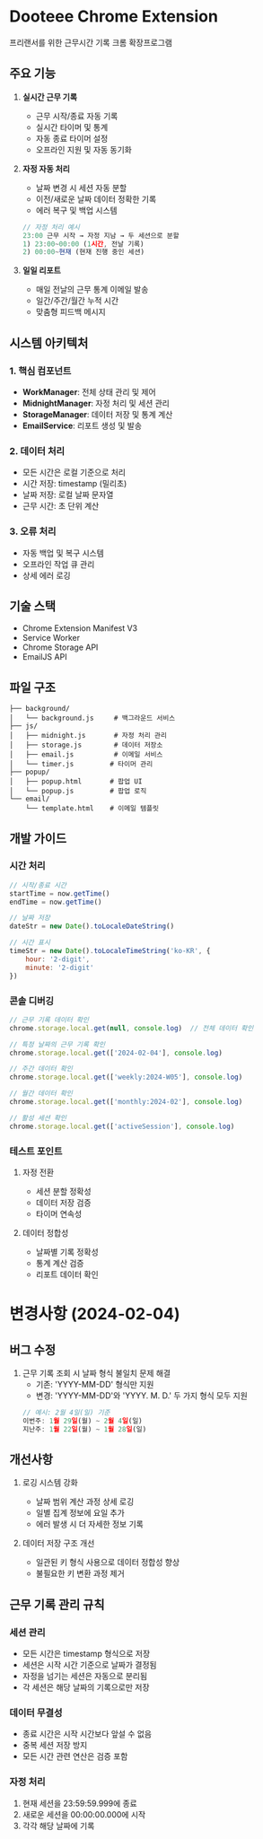 # Dooteee Chrome Extension

프리랜서를 위한 근무시간 기록 크롬 확장프로그램

## 주요 기능

1. **실시간 근무 기록**
   - 근무 시작/종료 자동 기록
   - 실시간 타이머 및 통계
   - 자동 종료 타이머 설정
   - 오프라인 지원 및 자동 동기화

2. **자정 자동 처리**
   - 날짜 변경 시 세션 자동 분할
   - 이전/새로운 날짜 데이터 정확한 기록
   - 에러 복구 및 백업 시스템
   ```javascript
   // 자정 처리 예시
   23:00 근무 시작 → 자정 지남 → 두 세션으로 분할
   1) 23:00~00:00 (1시간, 전날 기록)
   2) 00:00~현재 (현재 진행 중인 세션)
   ```

3. **일일 리포트**
   - 매일 전날의 근무 통계 이메일 발송
   - 일간/주간/월간 누적 시간
   - 맞춤형 피드백 메시지

## 시스템 아키텍처

### 1. 핵심 컴포넌트
- **WorkManager**: 전체 상태 관리 및 제어
- **MidnightManager**: 자정 처리 및 세션 관리
- **StorageManager**: 데이터 저장 및 통계 계산
- **EmailService**: 리포트 생성 및 발송

### 2. 데이터 처리
- 모든 시간은 로컬 기준으로 처리
- 시간 저장: timestamp (밀리초)
- 날짜 저장: 로컬 날짜 문자열
- 근무 시간: 초 단위 계산

### 3. 오류 처리
- 자동 백업 및 복구 시스템
- 오프라인 작업 큐 관리
- 상세 에러 로깅

## 기술 스택
- Chrome Extension Manifest V3
- Service Worker
- Chrome Storage API
- EmailJS API

## 파일 구조
```
├── background/
│   └── background.js     # 백그라운드 서비스
├── js/
│   ├── midnight.js       # 자정 처리 관리
│   ├── storage.js        # 데이터 저장소
│   ├── email.js          # 이메일 서비스
│   └── timer.js         # 타이머 관리
├── popup/
│   ├── popup.html       # 팝업 UI
│   └── popup.js         # 팝업 로직
└── email/
    └── template.html    # 이메일 템플릿
```

## 개발 가이드

### 시간 처리
```javascript
// 시작/종료 시간
startTime = now.getTime()
endTime = now.getTime()

// 날짜 저장
dateStr = new Date().toLocaleDateString()

// 시간 표시
timeStr = new Date().toLocaleTimeString('ko-KR', {
    hour: '2-digit',
    minute: '2-digit'
})
```

### 콘솔 디버깅
```javascript
// 근무 기록 데이터 확인
chrome.storage.local.get(null, console.log)  // 전체 데이터 확인

// 특정 날짜의 근무 기록 확인
chrome.storage.local.get(['2024-02-04'], console.log)

// 주간 데이터 확인
chrome.storage.local.get(['weekly:2024-W05'], console.log)

// 월간 데이터 확인
chrome.storage.local.get(['monthly:2024-02'], console.log)

// 활성 세션 확인
chrome.storage.local.get(['activeSession'], console.log)
```

### 테스트 포인트
1. 자정 전환
   - 세션 분할 정확성
   - 데이터 저장 검증
   - 타이머 연속성

2. 데이터 정합성
   - 날짜별 기록 정확성
   - 통계 계산 검증
   - 리포트 데이터 확인

# 변경사항 (2024-02-04)

## 버그 수정
1. 근무 기록 조회 시 날짜 형식 불일치 문제 해결
   - 기존: 'YYYY-MM-DD' 형식만 지원
   - 변경: 'YYYY-MM-DD'와 'YYYY. M. D.' 두 가지 형식 모두 지원
   ```javascript
   // 예시: 2월 4일(일) 기준
   이번주: 1월 29일(월) ~ 2월 4일(일)
   지난주: 1월 22일(월) ~ 1월 28일(일)
   ```

## 개선사항
1. 로깅 시스템 강화
   - 날짜 범위 계산 과정 상세 로깅
   - 일별 집계 정보에 요일 추가
   - 에러 발생 시 더 자세한 정보 기록

2. 데이터 저장 구조 개선
   - 일관된 키 형식 사용으로 데이터 정합성 향상
   - 불필요한 키 변환 과정 제거

## 근무 기록 관리 규칙

### 세션 관리
- 모든 시간은 timestamp 형식으로 저장
- 세션은 시작 시간 기준으로 날짜가 결정됨
- 자정을 넘기는 세션은 자동으로 분리됨
- 각 세션은 해당 날짜의 기록으로만 저장

### 데이터 무결성
- 종료 시간은 시작 시간보다 앞설 수 없음
- 중복 세션 저장 방지
- 모든 시간 관련 연산은 검증 포함

### 자정 처리
1. 현재 세션을 23:59:59.999에 종료
2. 새로운 세션을 00:00:00.000에 시작
3. 각각 해당 날짜에 기록

